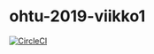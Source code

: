 # ohtu-2019-viikko1
[![CircleCI](https://circleci.com/gh/ArktinenKarpalo/ohtu-2019-viikko1.svg?style=svg)](https://circleci.com/gh/ArktinenKarpalo/ohtu-2019-viikko1)
